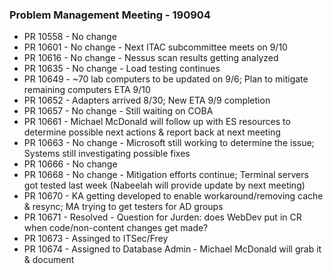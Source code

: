 ### Problem Management Meeting - 190904

* PR 10558 - No change
* PR 10601 - No change - Next ITAC subcommittee meets on 9/10
* PR 10616 - No change - Nessus scan results getting analyzed
* PR 10635 - No change - Load testing continues
* PR 10649 - ~70 lab computers to be updated on 9/6; Plan to mitigate remaining computers ETA 9/10
* PR 10652 - Adapters arrived 8/30; New ETA 9/9 completion
* PR 10657 - No change - Still waiting on COBA
* PR 10661 - Michael McDonald will follow up with ES resources to determine possible next actions & report back at next meeting
* PR 10663 - No change - Microsoft still working to determine the issue; Systems still investigating possible fixes
* PR 10666 - No change
* PR 10668 - No change - Mitigation efforts continue; Terminal servers got tested last week (Nabeelah will provide update by next meeting)
* PR 10670 - KA getting developed to enable workaround/removing cache & resync; MA trying to get testers for AD groups
* PR 10671 - Resolved - Question for Jurden: does WebDev put in CR when code/non-content changes get made?
* PR 10673 - Assinged to ITSec/Frey
* PR 10674 - Assigned to Database Admin - Michael McDonald will grab it & document